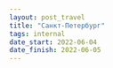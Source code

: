 ```yaml
---
layout: post_travel
title: "Санкт-Петербург"
tags: internal
date_start: 2022-06-04
date_finish: 2022-06-05
---
```

